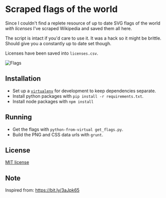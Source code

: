 # Scraped flags of the world

Since I couldn't find a replete resource of up to date SVG flags of the world
_with licenses_ I've scraped Wikipedia and saved them all here.

The script is intact if you'd care to use it. It was a hack so it might be
brittle. Should give you a constantly up to date set though.

Licenses have been saved into `licenses.csv`.

![Flags](https://f.cloud.github.com/assets/67624/2029987/bf976a36-88ef-11e3-81bf-cbd1bb6966a9.png)

## Installation

- Set up a [`virtualenv`](venv) for development to keep dependencies separate.
- Install python packages with `pip install -r requirements.txt`.
- Install node packages with `npm install`

## Running

- Get the flags with `python-from-virtual get_flags.py`.
- Build the PNG and CSS data urls with `grunt`.

## License

[MIT license](http://en.wikipedia.org/wiki/MIT_License)

## Note

Inspired from: https://bit.ly/3aJpk65

